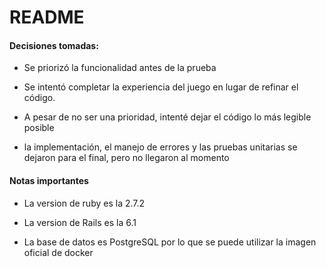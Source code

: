 # README

#### Decisiones tomadas:
* Se priorizó la funcionalidad antes de la prueba

* Se intentó completar la experiencia del juego en lugar de refinar el código.

* A pesar de no ser una prioridad, intenté dejar el código lo más legible posible

* la implementación, el manejo de errores y las pruebas unitarias se dejaron para el final, pero no llegaron al momento

#### Notas importantes

* La version de ruby es la 2.7.2

* La version de Rails es la 6.1

* La base de datos es PostgreSQL por lo que se puede utilizar la imagen oficial de docker
